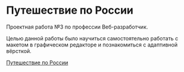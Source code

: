 ﻿# Путешествие по России

Проектная работа №3 по профессии Веб-разработчик.

Целью данной работы было научиться самостоятельно работать с макетом в графическом редакторе и
познакомиться с адаптивной вёрсткой.

[Путешествие по России](https://yragalahow.github.io/russian-travel/index.html)